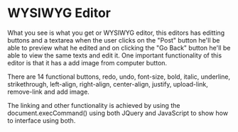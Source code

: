 # WYSIWYG Editor

What you see is what you get or WYSIWYG editor, this editors has editting buttons and a textarea 
when the user clicks on the "Post" button he'll be able to preview what he edited and on clicking
the "Go Back" button he'll be able to view the same texts and edit it. One important functionality
of this editor is that it has a add image from computer button.

There are 14 functional buttons, redo, undo, font-size, bold, italic, underline, strikethrough, 
left-align, right-align, center-align, justify, upload-link, remove-link and add image.

The linking and other functionality is achieved by using the document.execCommand() using both JQuery
and JavaScript to show how to interface using both.
